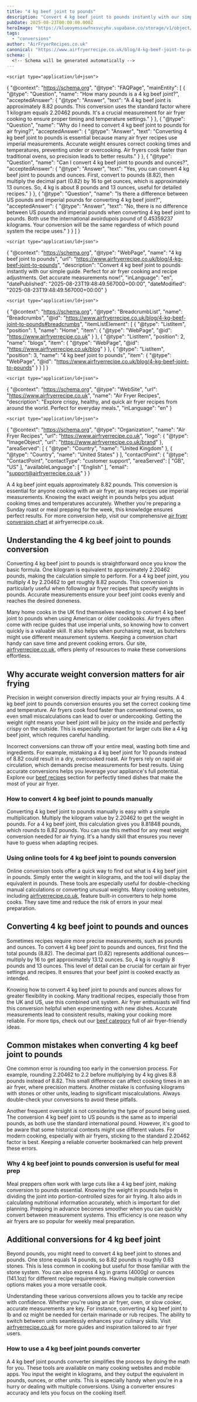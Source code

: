 ```yaml
---
title: "4 kg beef joint to pounds"
description: "Convert 4 kg beef joint to pounds instantly with our simple guide. Perfect for air fryer cooking and recipe adjustments. Get accurate measurements now!"
pubDate: 2025-08-23T00:00:00.000Z
heroImage: "https://klueoymssxwfnxsvcyhv.supabase.co/storage/v1/object/public/Shmucket/4-kg-beef-joint-to-pounds.webp"
tags:
  - "conversions"
author: "AirFryerRecipes.co.uk"
canonical: "https://www.airfryerrecipe.co.uk/blog/4-kg-beef-joint-to-pounds"
schema: |
  <!-- Schema will be generated automatically -->
---
```

<script type="application/ld+json">
{
    "@context": "https://schema.org",
    "@type": "BlogPosting",
    "url": "https://www.airfryerrecipe.co.uk/blog/4-kg-beef-joint-to-pounds",
    "mainEntityOfPage": {
        "@type": "WebPage",
        "@id": "https://www.airfryerrecipe.co.uk/blog/4-kg-beef-joint-to-pounds"
    },
    "headline": "Easy 4 kg Beef Joint to Pounds Conversion Guide",
    "description": "Convert 4 kg beef joint to pounds instantly with our simple guide. Perfect for air fryer cooking and recipe adjustments. Get accurate measurements now!",
    "author": {
        "@type": "Person",
        "name": "AirFryerRecipes.co.uk",
        "url": "https://www.airfryerrecipe.co.uk/about",
        "image": {
            "@type": "ImageObject",
            "url": "https://klueoymssxwfnxsvcyhv.supabase.co/storage/v1/object/public/Shmucket/Me.jpg"
        }
    },
    "publisher": {
        "@type": "Organization",
        "name": "Air Fryer Recipe",
        "logo": {
            "@type": "ImageObject",
            "url": "https://cdn.prod.website-files.com/68224a465dfe9a7ab4f57570/6844191451a8b2f1e37e63cc_Untitled%20design%20-%202025-06-05T205644.948%20(1).png"
        }
    },
    "datePublished": "2025-08-23T19:48:49.567Z",
    "dateModified": "2025-08-23T19:48:49.567Z",
    "image": {
        "@type": "ImageObject",
        "url": "https://klueoymssxwfnxsvcyhv.supabase.co/storage/v1/object/public/Shmucket/4-kg-beef-joint-to-pounds.webp"
    },
    "about": {
        "@type": "Thing",
        "name": "Conversions"
    },
    "articleSection": "Conversions",
    "inLanguage": "en-GB"
}
</script>

    <script type="application/ld+json">
{
    "@context": "https://schema.org",
    "@type": "FAQPage",
    "mainEntity": [
        {
            "@type": "Question",
            "name": "How many pounds is a 4 kg beef joint?",
            "acceptedAnswer": {
                "@type": "Answer",
                "text": "A 4 kg beef joint is approximately 8.82 pounds. This conversion uses the standard factor where 1 kilogram equals 2.20462 pounds. It's a crucial measurement for air fryer cooking to ensure proper timing and temperature settings."
            }
        },
        {
            "@type": "Question",
            "name": "Why do I need to convert 4 kg beef joint to pounds for air frying?",
            "acceptedAnswer": {
                "@type": "Answer",
                "text": "Converting 4 kg beef joint to pounds is essential because many air fryer recipes use imperial measurements. Accurate weight ensures correct cooking times and temperatures, preventing under or overcooking. Air fryers cook faster than traditional ovens, so precision leads to better results."
            }
        },
        {
            "@type": "Question",
            "name": "Can I convert 4 kg beef joint to pounds and ounces?",
            "acceptedAnswer": {
                "@type": "Answer",
                "text": "Yes, you can convert 4 kg beef joint to pounds and ounces. First, convert to pounds (8.82), then multiply the decimal part (0.82) by 16 to get ounces, which is approximately 13 ounces. So, 4 kg is about 8 pounds and 13 ounces, useful for detailed recipes."
            }
        },
        {
            "@type": "Question",
            "name": "Is there a difference between US pounds and imperial pounds for converting 4 kg beef joint?",
            "acceptedAnswer": {
                "@type": "Answer",
                "text": "No, there is no difference between US pounds and imperial pounds when converting 4 kg beef joint to pounds. Both use the international avoirdupois pound of 0.45359237 kilograms. Your conversion will be the same regardless of which pound system the recipe uses."
            }
        }
    ]
}
</script>

    <script type="application/ld+json">
{
    "@context": "https://schema.org",
    "@type": "WebPage",
    "name": "4 kg beef joint to pounds",
    "url": "https://www.airfryerrecipe.co.uk/blog/4-kg-beef-joint-to-pounds",
    "description": "Convert 4 kg beef joint to pounds instantly with our simple guide. Perfect for air fryer cooking and recipe adjustments. Get accurate measurements now!",
    "inLanguage": "en",
    "datePublished": "2025-08-23T19:48:49.567000+00:00",
    "dateModified": "2025-08-23T19:48:49.567000+00:00"
}
</script>

    <script type="application/ld+json">
{
    "@context": "https://schema.org",
    "@type": "BreadcrumbList",
    "name": "Breadcrumbs",
    "@id": "https://www.airfryerrecipe.co.uk/blog/4-kg-beef-joint-to-pounds#breadcrumbs",
    "itemListElement": [
        {
            "@type": "ListItem",
            "position": 1,
            "name": "Home",
            "item": {
                "@type": "WebPage",
                "@id": "https://www.airfryerrecipe.co.uk"
            }
        },
        {
            "@type": "ListItem",
            "position": 2,
            "name": "blogs",
            "item": {
                "@type": "WebPage",
                "@id": "https://www.airfryerrecipe.co.uk/blog"
            }
        },
        {
            "@type": "ListItem",
            "position": 3,
            "name": "4 kg beef joint to pounds",
            "item": {
                "@type": "WebPage",
                "@id": "https://www.airfryerrecipe.co.uk/blog/4-kg-beef-joint-to-pounds"
            }
        }
    ]
}
</script>

    <script type="application/ld+json">
{
    "@context": "https://schema.org",
    "@type": "WebSite",
    "url": "https://www.airfryerrecipe.co.uk",
    "name": "Air Fryer Recipes",
    "description": "Explore crispy, healthy, and quick air fryer recipes from around the world. Perfect for everyday meals.",
    "inLanguage": "en"
}
</script>

    <script type="application/ld+json">
{
    "@context": "https://schema.org",
    "@type": "Organization",
    "name": "Air Fryer Recipes",
    "url": "https://www.airfryerrecipe.co.uk",
    "logo": {
        "@type": "ImageObject",
        "url": "https://www.airfryerrecipe.co.uk/brand"
    },
    "areaServed": [
        {
            "@type": "Country",
            "name": "United Kingdom"
        },
        {
            "@type": "Country",
            "name": "United States"
        }
    ],
    "contactPoint": {
        "@type": "ContactPoint",
        "contactType": "customer support",
        "areaServed": [
            "GB",
            "US"
        ],
        "availableLanguage": [
            "English"
        ],
        "email": "support@airfryerrecipe.co.uk"
    }
}
</script>

<p>A 4 kg beef joint equals approximately 8.82 pounds. This conversion is essential for anyone cooking with an air fryer, as many recipes use imperial measurements. Knowing the exact weight in pounds helps you adjust cooking times and temperatures accurately. Whether you're preparing a Sunday roast or meal prepping for the week, this knowledge ensures perfect results. For more conversion help, visit our comprehensive <a href="https://www.airfryerrecipe.co.uk/air-fryer-conversion-chart">air fryer conversion chart</a> at airfryerrecipe.co.uk.</p>

<h2>Understanding the 4 kg beef joint to pounds conversion</h2>
<p>Converting 4 kg beef joint to pounds is straightforward once you know the basic formula. One kilogram is equivalent to approximately 2.20462 pounds, making the calculation simple to perform. For a 4 kg beef joint, you multiply 4 by 2.20462 to get roughly 8.82 pounds. This conversion is particularly useful when following air fryer recipes that specify weights in pounds. Accurate measurements ensure your beef joint cooks evenly and reaches the desired doneness.</p>
<p>Many home cooks in the UK find themselves needing to convert 4 kg beef joint to pounds when using American or older cookbooks. Air fryers often come with recipe guides that use imperial units, so knowing how to convert quickly is a valuable skill. It also helps when purchasing meat, as butchers might use different measurement systems. Keeping a conversion chart handy can save time and prevent cooking errors. Our site, <a href="https://www.airfryerrecipe.co.uk/">airfryerrecipe.co.uk</a>, offers plenty of resources to make these conversions effortless.</p>

<h2>Why accurate weight conversion matters for air frying</h2>
<p>Precision in weight conversion directly impacts your air frying results. A 4 kg beef joint to pounds conversion ensures you set the correct cooking time and temperature. Air fryers cook food faster than conventional ovens, so even small miscalculations can lead to over or undercooking. Getting the weight right means your beef joint will be juicy on the inside and perfectly crispy on the outside. This is especially important for larger cuts like a 4 kg beef joint, which requires careful handling.</p>
<p>Incorrect conversions can throw off your entire meal, wasting both time and ingredients. For example, mistaking a 4 kg beef joint for 10 pounds instead of 8.82 could result in a dry, overcooked roast. Air fryers rely on rapid air circulation, which demands precise measurements for best results. Using accurate conversions helps you leverage your appliance's full potential. Explore our <a href="https://www.airfryerrecipe.co.uk/recipes">beef recipes</a> section for perfectly timed dishes that make the most of your air fryer.</p>

<h3>How to convert 4 kg beef joint to pounds manually</h3>
<p>Converting 4 kg beef joint to pounds manually is easy with a simple multiplication. Multiply the kilogram value by 2.20462 to get the weight in pounds. For a 4 kg beef joint, this calculation gives you 8.81848 pounds, which rounds to 8.82 pounds. You can use this method for any meat weight conversion needed for air frying. It's a handy skill that ensures you never have to guess when adapting recipes.</p>

<h3>Using online tools for 4 kg beef joint to pounds conversion</h3>
<p>Online conversion tools offer a quick way to find out what is 4 kg beef joint in pounds. Simply enter the weight in kilograms, and the tool will display the equivalent in pounds. These tools are especially useful for double-checking manual calculations or converting unusual weights. Many cooking websites, including <a href="https://www.airfryerrecipe.co.uk/">airfryerrecipe.co.uk</a>, feature built-in converters to help home cooks. They save time and reduce the risk of errors in your meal preparation.</p>

<h2>Converting 4 kg beef joint to pounds and ounces</h2>
<p>Sometimes recipes require more precise measurements, such as pounds and ounces. To convert 4 kg beef joint to pounds and ounces, first find the total pounds (8.82). The decimal part (0.82) represents additional ounces—multiply by 16 to get approximately 13.12 ounces. So, 4 kg is roughly 8 pounds and 13 ounces. This level of detail can be crucial for certain air fryer settings and recipes. It ensures that your beef joint is cooked exactly as intended.</p>
<p>Knowing how to convert 4 kg beef joint to pounds and ounces allows for greater flexibility in cooking. Many traditional recipes, especially those from the UK and US, use this combined unit system. Air fryer enthusiasts will find this conversion helpful when experimenting with new dishes. Accurate measurements lead to consistent results, making your cooking more reliable. For more tips, check out our <a href="https://www.airfryerrecipe.co.uk/recipe-category/beef">beef category</a> full of air fryer-friendly ideas.</p>

<h2>Common mistakes when converting 4 kg beef joint to pounds</h2>
<p>One common error is rounding too early in the conversion process. For example, rounding 2.20462 to 2.2 before multiplying by 4 kg gives 8.8 pounds instead of 8.82. This small difference can affect cooking times in an air fryer, where precision matters. Another mistake is confusing kilograms with stones or other units, leading to significant miscalculations. Always double-check your conversions to avoid these pitfalls.</p>
<p>Another frequent oversight is not considering the type of pound being used. The conversion 4 kg beef joint to US pounds is the same as to imperial pounds, as both use the standard international pound. However, it's good to be aware that some historical contexts might use different values. For modern cooking, especially with air fryers, sticking to the standard 2.20462 factor is best. Keeping a reliable converter bookmarked can help prevent these errors.</p>

<h3>Why 4 kg beef joint to pounds conversion is useful for meal prep</h3>
<p>Meal preppers often work with large cuts like a 4 kg beef joint, making conversion to pounds essential. Knowing the weight in pounds helps in dividing the joint into portion-controlled sizes for air frying. It also aids in calculating nutritional information accurately, which is important for diet planning. Prepping in advance becomes smoother when you can quickly convert between measurement systems. This efficiency is one reason why air fryers are so popular for weekly meal preparation.</p>

<h2>Additional conversions for 4 kg beef joint</h2>
<p>Beyond pounds, you might need to convert 4 kg beef joint to stones and pounds. One stone equals 14 pounds, so 8.82 pounds is roughly 0.63 stones. This is less common in cooking but useful for those familiar with the stone system. You can also express 4 kg in grams (4000g) or ounces (141.1oz) for different recipe requirements. Having multiple conversion options makes you a more versatile cook.</p>
<p>Understanding these various conversions allows you to tackle any recipe with confidence. Whether you're using an air fryer, oven, or slow cooker, accurate measurements are key. For instance, converting 4 kg beef joint to lb and oz might be needed for certain marinade or rub recipes. The ability to switch between units seamlessly enhances your culinary skills. Visit <a href="https://www.airfryerrecipe.co.uk/">airfryerrecipe.co.uk</a> for more guides and inspiration tailored to air fryer users.</p>

<h3>How to use a 4 kg beef joint pounds converter</h3>
<p>A 4 kg beef joint pounds converter simplifies the process by doing the math for you. These tools are available on many cooking websites and mobile apps. You input the weight in kilograms, and they output the equivalent in pounds, ounces, or other units. This is especially handy when you're in a hurry or dealing with multiple conversions. Using a converter ensures accuracy and lets you focus on the cooking itself.</p>
